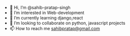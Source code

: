 - 👋 Hi, I’m @sahib-pratap-singh
- 👀 I’m interested in Web-development
- 🌱 I’m currently learning django,react
- 💞️ I’m looking to collaborate on python, javascript projects
- 📫 How to reach me sahibpratap@gmail.com

<!---
sahib-pratap-singh/sahib-pratap-singh is a ✨ special ✨ repository because its `README.md` (this file) appears on your GitHub profile.
You can click the Preview link to take a look at your changes.
--->
